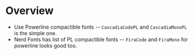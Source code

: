 # Overview
- Use Powerline compactible fonts
-- `CascadiaCodePL` and `CascadiaMonoPL` is the simple one.
- Nerd Fonts has list of PL compactible fonts
-- `FiraCode` and `FiraMono` for powerline looks good too.


